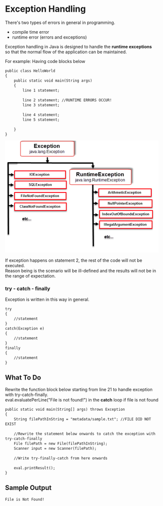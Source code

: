 # Exception Handling  

There's two types of errors in general in programming. 
- compile time error
- runtime error (errors and exceptions)

Exception handling in Java is designed to handle the **runtime exceptions**  
so that the normal flow of the application can be maintained.

For example: 
Having code blocks below

```$xslt
public class HelloWorld
{
    public static void main(String args)
    {
        line 1 statement;

        line 2 statement; //RUNTIME ERRORS OCCUR!
        line 3 statement;

        line 4 statement;
        line 5 statement;
        
    }
}
```

<p align="center">
  <img src="metadata/exception.jpg">
</p>  

If exception happens on statement 2, the rest of the code will not be executed.  
Reason being is the scenario will be ill-defined and the results will not be in the range of expectation.  

### try - catch - finally

Exception is written in this way in general. 

```$xslt
try
{
    //statement
}
catch(Exception e)
{
    //statement
}
finally
{
    //statement
}
```
## **What To Do**  

Rewrite the function block below starting from line 21 to handle exception with try-catch-finally.  
eval.evaluatePerLine("File is not found!") in the **catch** loop if file is not found
```$xslt
public static void main(String[] args) throws Exception
{
    String filePathInString = "metadata/sample.txt"; //FILE DID NOT EXIST

    //Rewrite the statement below onwards to catch the exception with try-catch-finally
    File filePath = new File(filePathInString);
    Scanner input = new Scanner(filePath);

    //Write try-finally-catch from here onwards

    eval.printResult();
}
```

## **Sample Output** 

```
File is Not Found!
```